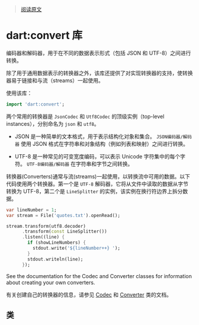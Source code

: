 > [阅读原文](https://api.dart.dev/stable/2.6.0/dart-convert/dart-convert-library.html)

# dart:convert 库

编码器和解码器，用于在不同的数据表示形式（包括 JSON 和 UTF-8）之间进行转换。

除了用于通用数据表示的转换器之外，该库还提供了对实现转换器的支持，使转换器易于链接和与流（streams）一起使用。

使用该库：

```dart
import 'dart:convert';
```

两个常用的转换器是 `JsonCodec` 和 `Utf8Codec` 的顶级实例（top-level instances），分别命名为 `json` 和 `utf8`。

- JSON 是一种简单的文本格式，用于表示结构化对象和集合。 `JSON编码器/解码器` 使用 JSON 格式在字符串和对象结构（例如列表和映射）之间进行转换。

- UTF-8 是一种常见的可变宽度编码，可以表示 Unicode 字符集中的每个字符。 `UTF-8编码器/解码器` 在字符串和字节之间转换。

转换器(Converters)通常与流(streams)一起使用，以转换流中可用的数据。以下代码使用两个转换器。第一个是 `UTF-8` 解码器，它将从文件中读取的数据从字节转换为 UTF-8，第二个是 `LineSplitter` 的实例，该实例在换行符边界上拆分数据。

```dart
var lineNumber = 1;
var stream = File('quotes.txt').openRead();

stream.transform(utf8.decoder)
      .transform(const LineSplitter())
      .listen((line) {
        if (showLineNumbers) {
          stdout.write('${lineNumber++} ');
        }
        stdout.writeln(line);
      });
```

See the documentation for the Codec and Converter classes for information about creating your own converters.

有关创建自己的转换器的信息，请参见 [Codec](https://api.dart.dev/stable/2.6.0/dart-convert/Codec-class.html) 和 [Converter](https://api.dart.dev/stable/2.6.0/dart-convert/Converter-class.html) 类的文档。

## 类

